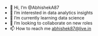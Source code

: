 - 👋 Hi, I’m @AbhishekA87
- 👀 I’m interested in data analytics insights
- 🌱 I’m currently learning data science 
- 💞️ I’m looking to collaborate on new roles 
- 📫 How to reach me abhishek87@live.in

<!---
AbhishekA87/AbhishekA87 is a ✨ special ✨ repository because its `README.md` (this file) appears on your GitHub profile.
You can click the Preview link to take a look at your changes.
--->
